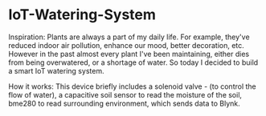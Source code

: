 # IoT-Watering-System
Inspiration:
Plants are always a part of my daily life. For example, they've reduced indoor air pollution, enhance our mood, better decoration, etc. However in the past almost every plant I've been maintaining, either dies from being overwatered, or a shortage of water. So today I decided to build a smart IoT watering system.

How it works:
This device briefly includes a solenoid valve - (to control the flow of water), a capacitive soil sensor to read the moisture of the soil, bme280 to read surrounding environment, which sends data to Blynk.
